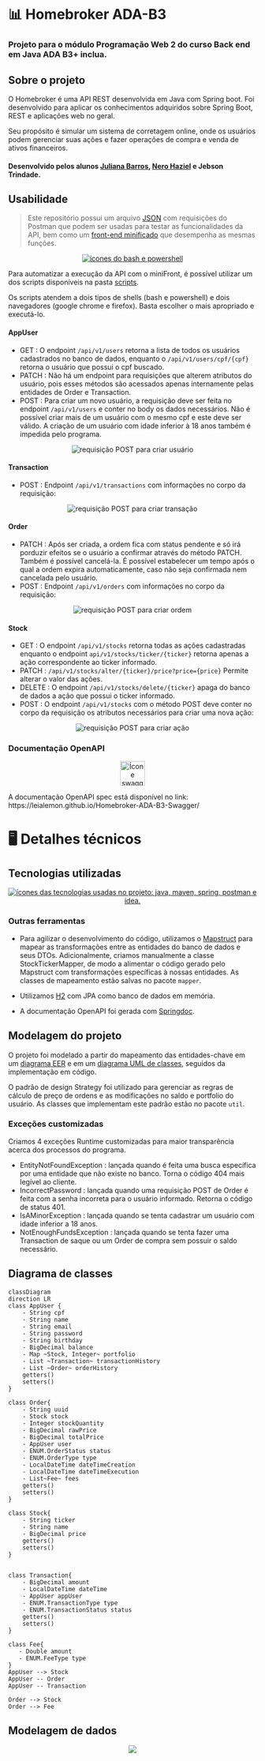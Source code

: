 # 📊 Homebroker ADA-B3
### Projeto para o módulo Programação Web 2 do curso Back end em Java ADA B3+ inclua.

## Sobre o projeto

O Homebroker é uma API REST desenvolvida em Java com Spring boot. Foi desenvolvido para aplicar os conhecimentos adquiridos sobre Spring Boot, REST e aplicações web no geral.

Seu propósito é simular um sistema de corretagem online, onde os usuários podem gerenciar suas ações e fazer operações de compra e venda de ativos financeiros.

#### Desenvolvido pelos alunos [Juliana Barros](https://github.com/leialemon), [Nero Haziel](https://github.com/HepoHB) e Jebson Trindade.

## Usabilidade

> Este repositório possui um arquivo [JSON](Homebroker.postman_collection.json) com requisições do Postman que podem ser usadas para testar as funcionalidades da API, bem como um [front-end minificado](miniFront) que desempenha as mesmas funções.
> 
<p align="center">
    <a href="https://skillicons.dev">
        <img src="https://skillicons.dev/icons?i=bash,powershell" alt="ícones do bash e powershell">
    </a>
</p>

Para automatizar a execução da API com o miniFront, é possível utilizar um dos scripts disponíveis na pasta [scripts](scripts).

Os scripts atendem a dois tipos de shells (bash e powershell) e dois navegadores (google chrome e firefox). Basta escolher o mais apropriado e executá-lo.

#### AppUser
- GET : O endpoint `/api/v1/users` retorna a lista de todos os usuários cadastrados no banco de dados, enquanto o `/api/v1/users/cpf/{cpf}` retorna o usuário que possui o cpf buscado.
- PATCH : Não há um endpoint para requisições que alterem atributos do usuário, pois esses métodos são acessados apenas internamente pelas entidades de Order e Transaction.
- POST : Para criar um novo usuário, a requisição deve ser feita no endpoint `/api/v1/users` e conter no body os dados necessários. Não é possível criar mais de um usuário com o mesmo cpf e este deve ser válido. A criação de um usuário com idade inferior à 18 anos também é impedida pelo programa.

<p align="center">
    <img src="README-contents/postUser.png" alt="requisição POST para criar usuário">
</p>

#### Transaction
- POST : Endpoint `/api/v1/transactions` com informações no corpo da requisição:

<p align="center">
    <img src="README-contents/postTransaction.png" alt="requisição POST para criar transação">
</p>

#### Order
- PATCH : Após ser criada, a ordem fica com status pendente e só irá porduzir efeitos se o usuário a confirmar através do método PATCH. Também é possível cancelá-la. É possível estabelecer um tempo após o qual a ordem expira automaticamente, caso não seja confirmada nem cancelada pelo usuário.
- POST : Endpoint `/api/v1/orders` com informações no corpo da requisição:

<p align="center">
    <img src="README-contents/postOrder.png" alt="requisição POST para criar ordem">
</p>

#### Stock
- GET : O endpoint `/api/v1/stocks` retorna todas as ações cadastradas enquanto o endpoint `api/v1/stocks/ticker/{ticker}` retorna apenas a ação correspondente ao ticker informado.
- PATCH : `/api/v1/stocks/alter/{ticker}/price?price={price}` Permite alterar o valor das ações.
- DELETE : O endpoint `/api/v1/stocks/delete/{ticker}` apaga do banco de dados a ação que possui o ticker informado.
- POST : O endpoint `/api/v1/stocks` com o método POST deve conter no corpo da requisição os atributos necessários para criar uma nova ação:

<p align="center">
    <img src="README-contents/postStock.png" alt="requisição POST para criar ação">
</p>

### Documentação OpenAPI 
<p align="center">
<img  width="50" height="50" src="./README-contents/swagger.png" alt="Ícone swagger"> 
</p>
<p> A documentação OpenAPI spec está disponível no link: https://leialemon.github.io/Homebroker-ADA-B3-Swagger/</p>


# 🖥️ Detalhes técnicos

## Tecnologias utilizadas
<p align="center">
    <a href="https://skillicons.dev">
        <img src="https://skillicons.dev/icons?i=java,maven,spring,hibernate,postman,idea,html,css,js,vscode,nvim" alt="ícones das tecnologias usadas no projeto: java, maven, spring, postman e idea.">
    </a>
</p>

### Outras ferramentas

- Para agilizar o desenvolvimento do código, utilizamos o [Mapstruct](https://mapstruct.org/) para mapear as transformações entre as entidades do banco de dados e seus DTOs. Adicionalmente, criamos manualmente a classe StockTickerMapper, de modo a alimentar o código gerado pelo Mapstruct com transformações específicas à nossas entidades. As classes de mapeamento estão salvas no pacote `mapper`.

- Utilizamos [H2](https://www.h2database.com/html/main.html) com JPA como banco de dados em memória.

- A documentação OpenAPI foi gerada com [Springdoc](https://springdoc.org/).

## Modelagem do projeto

O projeto foi modelado a partir do mapeamento das entidades-chave em um [diagrama EER](https://github.com/leialemon/Ada-Homebroker?tab=readme-ov-file#modelagem-de-dados) e em um [diagrama UML de classes](https://github.com/leialemon/Ada-Homebroker/blob/main/README.md#diagrama-de-classes), seguidos da implementação em código.

O padrão de design Strategy foi utilizado para gerenciar as regras de cálculo de preço de ordens e as modificações no saldo e portfolio do usuário. As classes que implementam este padrão estão no pacote `util`.

### Exceções customizadas

Criamos 4 exceções Runtime customizadas para maior transparência acerca dos processos do programa.

- EntityNotFoundException : lançada quando é feita uma busca específica por uma entidade que não existe no banco. Torna o código 404 mais legível ao cliente.
- IncorrectPassword : lançada quando uma requisição POST de Order é feita com a senha incorreta para o usuário informado. Retorna o código de status 401.
- IsAMinorException : lançada quando se tenta cadastrar um usuário com idade inferior a 18 anos.
- NotEnoughFundsException : lançada quando se tenta fazer uma Transaction de saque ou um Order de compra sem possuir o saldo necessário.

## Diagrama de classes 

```mermaid
classDiagram
direction LR
class AppUser {
    - String cpf 
    - String name
    - String email
    - String password
    - String birthday
    - BigDecimal balance
    - Map ~Stock, Integer~ portfolio
    - List ~Transaction~ transactionHistory
    - List ~Order~ orderHistory
    getters()
    setters()
}

class Order{
    - String uuid
    - Stock stock
    - Integer stockQuantity
    - BigDecimal rawPrice
    - BigDecimal totalPrice
    - AppUser user
    - ENUM.OrderStatus status
    - ENUM.OrderType type
    - LocalDateTime dateTimeCreation
    - LocalDateTime dateTimeExecution
    - List~Fee~ fees
    getters()
    setters()
}

class Stock{
    - String ticker
    - String name
    - BigDecimal price
    getters()
    setters()
}


class Transaction{
    - BigDecimal amount
    - LocalDateTime dateTime
    - AppUser appUser
    - ENUM.TransactionType type
    - ENUM.TransactionStatus status
    getters()
    setters()
}

class Fee{
   - Double amount
   - ENUM.FeeType type
}
AppUser --> Stock
AppUser -- Order
AppUser -- Transaction

Order --> Stock
Order --> Fee
```

## Modelagem de dados

<p align="center">
    <img src="README-contents/EERProjetoADAB3.png">    
</p>

